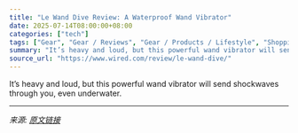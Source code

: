 ```yaml
---
title: "Le Wand Dive Review: A Waterproof Wand Vibrator"
date: 2025-07-14T08:00:00+08:00
categories: ["tech"]
tags: ["Gear", "Gear / Reviews", "Gear / Products / Lifestyle", "Shopping", "sex", "review", "Reviews", "Bedroom", "Product Review"]
summary: "It’s heavy and loud, but this powerful wand vibrator will send shockwaves through you, even underwater."
source_url: "https://www.wired.com/review/le-wand-dive/"
---
```


It’s heavy and loud, but this powerful wand vibrator will send shockwaves through you, even underwater.

---

*来源: [原文链接](https://www.wired.com/review/le-wand-dive/)*
